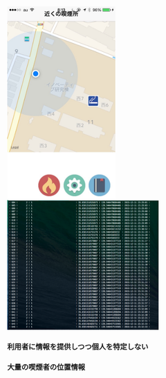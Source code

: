 <img src="slides/mapView.jpg" width="250">
<img src="slides/data1.png" width="350">

### 利用者に情報を提供しつつ個人を特定しない
### 大量の喫煙者の位置情報

